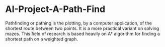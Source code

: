 # AI-Project-A-Path-Find
Pathfinding or pathing is the plotting, by a computer application, of the shortest route between two points. It is a more practical variant on solving mazes. This field of research is based heavily on A* algorithm for finding a shortest path on a weighted graph.

